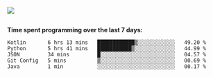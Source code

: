 [![](https://img.shields.io/badge/discord-jonatsp%234844-7289DA?logo=discord)](https://discord.com/users/239510668687048717)

##
**Time spent programming over the last 7 days:**
<!--START_SECTION:waka-->
```text
Kotlin       6 hrs 13 mins   ████████████▒░░░░░░░░░░░░   49.20 % 
Python       5 hrs 41 mins   ███████████▒░░░░░░░░░░░░░   44.99 % 
JSON         34 mins         █░░░░░░░░░░░░░░░░░░░░░░░░   04.57 % 
Git Config   5 mins          ▒░░░░░░░░░░░░░░░░░░░░░░░░   00.69 % 
Java         1 min           ░░░░░░░░░░░░░░░░░░░░░░░░░   00.17 % 
```
<!--END_SECTION:waka-->
##
